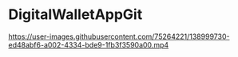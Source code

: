 # DigitalWalletAppGit



https://user-images.githubusercontent.com/75264221/138999730-ed48abf6-a002-4334-bde9-1fb3f3590a00.mp4

